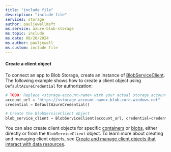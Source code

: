 ```yaml
---
title: "include file"
description: "include file"
services: storage
author: pauljewellmsft
ms.service: azure-blob-storage
ms.topic: include
ms.date: 08/20/2024
ms.author: pauljewell
ms.custom: include file
---
```


#### Create a client object

To connect an app to Blob Storage, create an instance of [BlobServiceClient](/python/api/azure-storage-blob/azure.storage.blob.blobserviceclient). The following example shows how to create a client object using `DefaultAzureCredential` for authorization:

```python
# TODO: Replace <storage-account-name> with your actual storage account name
account_url = "https://<storage-account-name>.blob.core.windows.net"
credential = DefaultAzureCredential()

# Create the BlobServiceClient object
blob_service_client = BlobServiceClient(account_url, credential=credential)
```

You can also create client objects for specific [containers](../../articles/storage/blobs/storage-blob-client-management.md?tabs=python#create-a-blobcontainerclient-object) or [blobs](../../articles/storage/blobs/storage-blob-client-management.md?tabs=python#create-a-blobclient-object), either directly or from the `BlobServiceClient` object. To learn more about creating and managing client objects, see [Create and manage client objects that interact with data resources](../../articles/storage/blobs/storage-blob-client-management.md).

